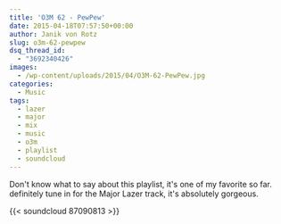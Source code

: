```yaml
---
title: 'O3M 62 - PewPew'
date: 2015-04-18T07:57:50+00:00
author: Janik von Rotz
slug: o3m-62-pewpew
dsq_thread_id:
  - "3692340426"
images:
  - /wp-content/uploads/2015/04/O3M-62-PewPew.jpg
categories:
  - Music
tags:
  - lazer
  - major
  - mix
  - music
  - o3m
  - playlist
  - soundcloud
---
```

Don't know what to say about this playlist, it's one of my favorite so far. definitely tune in for the Major Lazer track, it's absolutely gorgeous.

{{< soundcloud 87090813 >}}